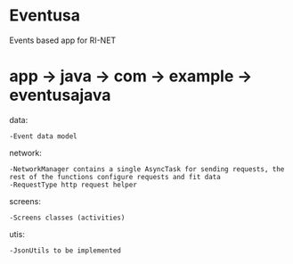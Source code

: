 # Eventusa
Events based app for RI-NET

# app -> java -> com -> example -> eventusajava

 data:
 
    -Event data model
    
    
    
    
 
 network:
 
    -NetworkManager contains a single AsyncTask for sending requests, the rest of the functions configure requests and fit data
    -RequestType http request helper
    
    
    
    
  
 screens:
 
    -Screens classes (activities)
    
    
    
    
 
 utis:
 
    -JsonUtils to be implemented
